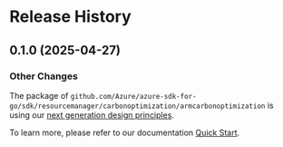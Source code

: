 # Release History

## 0.1.0 (2025-04-27)
### Other Changes

The package of `github.com/Azure/azure-sdk-for-go/sdk/resourcemanager/carbonoptimization/armcarbonoptimization` is using our [next generation design principles](https://azure.github.io/azure-sdk/general_introduction.html).

To learn more, please refer to our documentation [Quick Start](https://aka.ms/azsdk/go/mgmt).